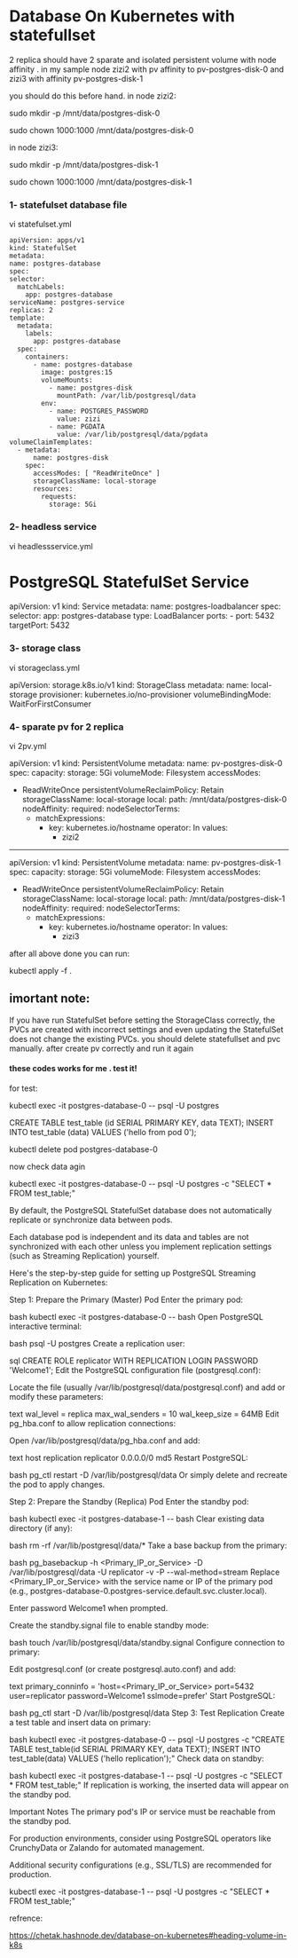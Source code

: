 

# Database On Kubernetes with statefullset

2 replica should have 2 sparate and isolated persistent volume with node affinity . in my sample node zizi2 with pv affinity to pv-postgres-disk-0 and zizi3 with affinity pv-postgres-disk-1

you should do this before hand. in node zizi2:

 sudo mkdir -p /mnt/data/postgres-disk-0

sudo chown 1000:1000 /mnt/data/postgres-disk-0

in node zizi3:

sudo mkdir -p /mnt/data/postgres-disk-1

sudo chown 1000:1000  /mnt/data/postgres-disk-1


### 1- statefulset database file

vi statefulset.yml

 
    apiVersion: apps/v1
    kind: StatefulSet
    metadata:
    name: postgres-database
    spec:
    selector:
      matchLabels:
        app: postgres-database
    serviceName: postgres-service
    replicas: 2
    template:
      metadata:
        labels:
          app: postgres-database
      spec:
        containers:
          - name: postgres-database
            image: postgres:15
            volumeMounts:
              - name: postgres-disk
                mountPath: /var/lib/postgresql/data
            env:
              - name: POSTGRES_PASSWORD
                value: zizi
              - name: PGDATA
                value: /var/lib/postgresql/data/pgdata
    volumeClaimTemplates:
      - metadata:
          name: postgres-disk
        spec:
          accessModes: [ "ReadWriteOnce" ]
          storageClassName: local-storage
          resources:
            requests:
              storage: 5Gi
     



### 2- headless service 

 vi headlessservice.yml


  # PostgreSQL StatefulSet Service
  apiVersion: v1
  kind: Service
  metadata:
    name: postgres-loadbalancer
  spec:
    selector:
      app: postgres-database
    type: LoadBalancer
    ports:
      - port: 5432
        targetPort: 5432




### 3- storage class

vi storageclass.yml

  apiVersion: storage.k8s.io/v1
  kind: StorageClass
  metadata:
    name: local-storage
  provisioner: kubernetes.io/no-provisioner
  volumeBindingMode: WaitForFirstConsumer




### 4- sparate pv for 2 replica

 vi 2pv.yml

 
apiVersion: v1
kind: PersistentVolume
metadata:
name: pv-postgres-disk-0
spec:
capacity:
  storage: 5Gi
volumeMode: Filesystem
accessModes:
  - ReadWriteOnce
persistentVolumeReclaimPolicy: Retain
storageClassName: local-storage
local:
  path: /mnt/data/postgres-disk-0
nodeAffinity:
  required:
    nodeSelectorTerms:
    - matchExpressions:
      - key: kubernetes.io/hostname
        operator: In
        values:
        - zizi2
---
apiVersion: v1
kind: PersistentVolume
metadata:
name: pv-postgres-disk-1
spec:
capacity:
  storage: 5Gi
volumeMode: Filesystem
accessModes:
  - ReadWriteOnce
persistentVolumeReclaimPolicy: Retain
storageClassName: local-storage
local:
  path: /mnt/data/postgres-disk-1
nodeAffinity:
  required:
    nodeSelectorTerms:
    - matchExpressions:
      - key: kubernetes.io/hostname
        operator: In
        values:
        - zizi3





after all above done you can run:

 kubectl apply -f .

## imortant note:

If you have run StatefulSet before setting the StorageClass correctly, the PVCs are created with incorrect settings and even updating the StatefulSet does not change the existing PVCs.
you should delete statefullset and pvc manually. after create pv correctly  and run it again 








#### these codes works for me . test it!

for test:

 kubectl exec -it postgres-database-0 -- psql -U postgres

 CREATE TABLE test_table (id SERIAL PRIMARY KEY, data TEXT);
INSERT INTO test_table (data) VALUES ('hello from pod 0');

kubectl delete pod postgres-database-0


now check data agin


kubectl exec -it postgres-database-0 -- psql -U postgres -c "SELECT * FROM test_table;"


By default, the PostgreSQL StatefulSet database does not automatically replicate or synchronize data between pods.

Each database pod is independent and its data and tables are not synchronized with each other unless you implement replication settings (such as Streaming Replication) yourself.

Here's the step-by-step guide for setting up PostgreSQL Streaming Replication on Kubernetes:

Step 1: Prepare the Primary (Master) Pod
Enter the primary pod:

bash
kubectl exec -it postgres-database-0 -- bash
Open PostgreSQL interactive terminal:

bash
psql -U postgres
Create a replication user:

sql
CREATE ROLE replicator WITH REPLICATION LOGIN PASSWORD 'Welcome1';
Edit the PostgreSQL configuration file (postgresql.conf):

Locate the file (usually /var/lib/postgresql/data/postgresql.conf) and add or modify these parameters:

text
wal_level = replica
max_wal_senders = 10
wal_keep_size = 64MB
Edit pg_hba.conf to allow replication connections:

Open /var/lib/postgresql/data/pg_hba.conf and add:

text
host replication replicator 0.0.0.0/0 md5
Restart PostgreSQL:

bash
pg_ctl restart -D /var/lib/postgresql/data
Or simply delete and recreate the pod to apply changes.

Step 2: Prepare the Standby (Replica) Pod
Enter the standby pod:

bash
kubectl exec -it postgres-database-1 -- bash
Clear existing data directory (if any):

bash
rm -rf /var/lib/postgresql/data/*
Take a base backup from the primary:

bash
pg_basebackup -h <Primary_IP_or_Service> -D /var/lib/postgresql/data -U replicator -v -P --wal-method=stream
Replace <Primary_IP_or_Service> with the service name or IP of the primary pod (e.g., postgres-database-0.postgres-service.default.svc.cluster.local).

Enter password Welcome1 when prompted.

Create the standby.signal file to enable standby mode:

bash
touch /var/lib/postgresql/data/standby.signal
Configure connection to primary:

Edit postgresql.conf (or create postgresql.auto.conf) and add:

text
primary_conninfo = 'host=<Primary_IP_or_Service> port=5432 user=replicator password=Welcome1 sslmode=prefer'
Start PostgreSQL:

bash
pg_ctl start -D /var/lib/postgresql/data
Step 3: Test Replication
Create a test table and insert data on primary:

bash
kubectl exec -it postgres-database-0 -- psql -U postgres -c "CREATE TABLE test_table(id SERIAL PRIMARY KEY, data TEXT); INSERT INTO test_table(data) VALUES ('hello replication');"
Check data on standby:

bash
kubectl exec -it postgres-database-1 -- psql -U postgres -c "SELECT * FROM test_table;"
If replication is working, the inserted data will appear on the standby pod.

Important Notes
The primary pod's IP or service must be reachable from the standby pod.

For production environments, consider using PostgreSQL operators like CrunchyData or Zalando for automated management.

Additional security configurations (e.g., SSL/TLS) are recommended for production.


kubectl exec -it postgres-database-1 -- psql -U postgres -c "SELECT * FROM test_table;"






refrence:

https://chetak.hashnode.dev/database-on-kubernetes#heading-volume-in-k8s


